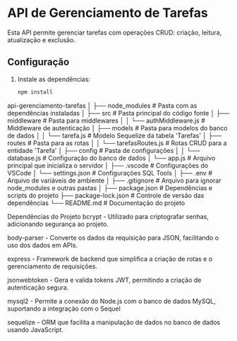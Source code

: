 # API de Gerenciamento de Tarefas

Esta API permite gerenciar tarefas com operações CRUD: criação, leitura, atualização e exclusão.

## Configuração

1. Instale as dependências:

   ```bash
   npm install
   ```

api-gerenciamento-tarefas
│
├── node_modules # Pasta com as dependências instaladas
│
├── src  # Pasta principal do código fonte
│ ├── middleware # Pasta para middlewares
│ │ └── authMiddleware.js # Middleware de autenticação
│ ├── models # Pasta para modelos do banco de dados
│ │ └── tarefa.js # Modelo Sequelize da tabela 'Tarefas'
│ ├── routes # Pasta para as rotas
│ │ └── tarefasRoutes.js # Rotas CRUD para a entidade 'Tarefa'
│ ├── config # Pasta de configurações
│ │ └── database.js # Configuração do banco de dados
│ └── app.js # Arquivo principal que inicializa o servidor
│
├── .vscode # Configurações do VSCode
│ └── settings.json # Configurações SQL Tools
│
├── .env # Arquivo de variáveis de ambiente
│
├── .gitignore # Arquivo para ignorar node_modules e outras pastas
│
├── package.json # Dependências e scripts do projeto
├── package-lock.json # Controle de versão das dependências
└── README.md # Documentação do projeto

Dependências do Projeto
bcrypt - Utilizado para criptografar senhas, adicionando segurança ao projeto.

body-parser - Converte os dados da requisição para JSON, facilitando o uso dos dados em APIs.

express - Framework de backend que simplifica a criação de rotas e o gerenciamento de requisições.

jsonwebtoken - Gera e valida tokens JWT, permitindo a criação de autenticação segura.

mysql2 - Permite a conexão do Node.js com o banco de dados MySQL, suportando a integração com o Sequel

sequelize - ORM que facilita a manipulação de dados no banco de dados usando JavaScript.
